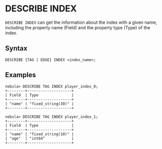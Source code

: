 # DESCRIBE INDEX

`DESCRIBE INDEX` can get the information about the index with a given name, including the property name (Field) and the property type (Type) of the index.

## Syntax

```ngql
DESCRIBE {TAG | EDGE} INDEX <index_name>;
```

## Examples

```ngql
nebula> DESCRIBE TAG INDEX player_index_0;
+--------+--------------------+
| Field  | Type               |
+--------+--------------------+
| "name" | "fixed_string(30)" |
+--------+--------------------+

nebula> DESCRIBE TAG INDEX player_index_1;
+--------+--------------------+
| Field  | Type               |
+--------+--------------------+
| "name" | "fixed_string(10)" |
| "age"  | "int64"            |
+--------+--------------------+
```

